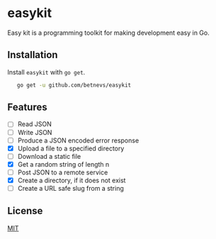 # easykit 

Easy kit is a programming toolkit for making development easy in Go.

## Installation

Install `easykit` with `go get`.

```bash
   go get -u github.com/betnevs/easykit 
```

## Features

- [ ] Read JSON
- [ ] Write JSON
- [ ] Produce a JSON encoded error response 
- [x] Upload a file to a specified directory 
- [ ] Download a static file
- [x] Get a random string of length n
- [ ] Post JSON to a remote service
- [x] Create a directory, if it does not exist
- [ ] Create a URL safe slug from a string

## License

[MIT](https://choosealicense.com/licenses/mit/)

